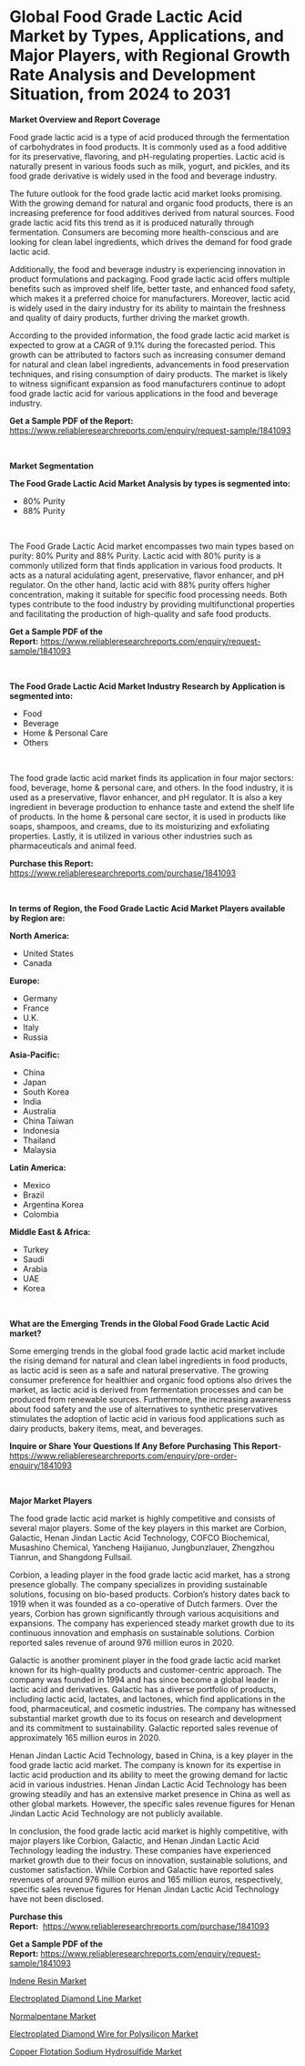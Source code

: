 <p><h1>Global Food Grade Lactic Acid Market by Types, Applications, and Major Players, with Regional Growth Rate Analysis and Development Situation, from 2024 to 2031</h1></p><p><strong>Market Overview and Report Coverage</strong></p>
<p><p>Food grade lactic acid is a type of acid produced through the fermentation of carbohydrates in food products. It is commonly used as a food additive for its preservative, flavoring, and pH-regulating properties. Lactic acid is naturally present in various foods such as milk, yogurt, and pickles, and its food grade derivative is widely used in the food and beverage industry.</p><p>The future outlook for the food grade lactic acid market looks promising. With the growing demand for natural and organic food products, there is an increasing preference for food additives derived from natural sources. Food grade lactic acid fits this trend as it is produced naturally through fermentation. Consumers are becoming more health-conscious and are looking for clean label ingredients, which drives the demand for food grade lactic acid.</p><p>Additionally, the food and beverage industry is experiencing innovation in product formulations and packaging. Food grade lactic acid offers multiple benefits such as improved shelf life, better taste, and enhanced food safety, which makes it a preferred choice for manufacturers. Moreover, lactic acid is widely used in the dairy industry for its ability to maintain the freshness and quality of dairy products, further driving the market growth.</p><p>According to the provided information, the food grade lactic acid market is expected to grow at a CAGR of 9.1% during the forecasted period. This growth can be attributed to factors such as increasing consumer demand for natural and clean label ingredients, advancements in food preservation techniques, and rising consumption of dairy products. The market is likely to witness significant expansion as food manufacturers continue to adopt food grade lactic acid for various applications in the food and beverage industry.</p></p>
<p><strong>Get a Sample PDF of the Report:</strong> <a href="https://www.reliableresearchreports.com/enquiry/request-sample/1841093">https://www.reliableresearchreports.com/enquiry/request-sample/1841093</a></p>
<p>&nbsp;</p>
<p><strong>Market Segmentation</strong></p>
<p><strong>The Food Grade Lactic Acid Market Analysis by types is segmented into:</strong></p>
<p><ul><li>80% Purity</li><li>88% Purity</li></ul></p>
<p>&nbsp;</p>
<p><p>The Food Grade Lactic Acid market encompasses two main types based on purity: 80% Purity and 88% Purity. Lactic acid with 80% purity is a commonly utilized form that finds application in various food products. It acts as a natural acidulating agent, preservative, flavor enhancer, and pH regulator. On the other hand, lactic acid with 88% purity offers higher concentration, making it suitable for specific food processing needs. Both types contribute to the food industry by providing multifunctional properties and facilitating the production of high-quality and safe food products.</p></p>
<p><strong>Get a Sample PDF of the Report:</strong>&nbsp;<a href="https://www.reliableresearchreports.com/enquiry/request-sample/1841093">https://www.reliableresearchreports.com/enquiry/request-sample/1841093</a></p>
<p>&nbsp;</p>
<p><strong>The Food Grade Lactic Acid Market Industry Research by Application is segmented into:</strong></p>
<p><ul><li>Food</li><li>Beverage</li><li>Home & Personal Care</li><li>Others</li></ul></p>
<p>&nbsp;</p>
<p><p>The food grade lactic acid market finds its application in four major sectors: food, beverage, home & personal care, and others. In the food industry, it is used as a preservative, flavor enhancer, and pH regulator. It is also a key ingredient in beverage production to enhance taste and extend the shelf life of products. In the home & personal care sector, it is used in products like soaps, shampoos, and creams, due to its moisturizing and exfoliating properties. Lastly, it is utilized in various other industries such as pharmaceuticals and animal feed.</p></p>
<p><strong>Purchase this Report:</strong>&nbsp; <a href="https://www.reliableresearchreports.com/purchase/1841093">https://www.reliableresearchreports.com/purchase/1841093</a></p>
<p>&nbsp;</p>
<p><strong>In terms of Region, the Food Grade Lactic Acid Market Players available by Region are:</strong></p>
<p>
    <p> <strong> North America: </strong>
        <ul>
            <li>United States</li>
            <li>Canada</li>
        </ul>
        </p> 
    <p> <strong> Europe: </strong>
        <ul>
            <li>Germany</li>
            <li>France</li>
            <li>U.K.</li>
            <li>Italy</li>
            <li>Russia</li>
        </ul>
        </p> 
    <p> <strong> Asia-Pacific: </strong>
        <ul>
            <li>China</li>
            <li>Japan</li>
            <li>South Korea</li>
            <li>India</li>
            <li>Australia</li>
            <li>China Taiwan</li>
            <li>Indonesia</li>
            <li>Thailand</li>
            <li>Malaysia</li>
        </ul>
        </p> 
    <p> <strong> Latin America: </strong>
        <ul>
            <li>Mexico</li>
            <li>Brazil</li>
            <li>Argentina Korea</li>
            <li>Colombia</li>
        </ul>
        </p> 
    <p> <strong> Middle East & Africa: </strong>
        <ul>
            <li>Turkey</li>
            <li>Saudi</li>
            <li>Arabia</li>
            <li>UAE</li>
            <li>Korea</li>
        </ul>
    </p>
    </p>
<p>&nbsp;</p>
<p><strong>What are the Emerging Trends in the Global Food Grade Lactic Acid market?</strong></p>
<p><p>Some emerging trends in the global food grade lactic acid market include the rising demand for natural and clean label ingredients in food products, as lactic acid is seen as a safe and natural preservative. The growing consumer preference for healthier and organic food options also drives the market, as lactic acid is derived from fermentation processes and can be produced from renewable sources. Furthermore, the increasing awareness about food safety and the use of alternatives to synthetic preservatives stimulates the adoption of lactic acid in various food applications such as dairy products, bakery items, meat, and beverages.</p></p>
<p><strong>Inquire or Share Your Questions If Any Before Purchasing This Report</strong>- <a href="https://www.reliableresearchreports.com/enquiry/pre-order-enquiry/1841093">https://www.reliableresearchreports.com/enquiry/pre-order-enquiry/1841093</a></p>
<p>&nbsp;</p>
<p><strong>Major Market Players</strong></p>
<p><p>The food grade lactic acid market is highly competitive and consists of several major players. Some of the key players in this market are Corbion, Galactic, Henan Jindan Lactic Acid Technology, COFCO Biochemical, Musashino Chemical, Yancheng Haijianuo, Jungbunzlauer, Zhengzhou Tianrun, and Shangdong Fullsail.</p><p>Corbion, a leading player in the food grade lactic acid market, has a strong presence globally. The company specializes in providing sustainable solutions, focusing on bio-based products. Corbion’s history dates back to 1919 when it was founded as a co-operative of Dutch farmers. Over the years, Corbion has grown significantly through various acquisitions and expansions. The company has experienced steady market growth due to its continuous innovation and emphasis on sustainable solutions. Corbion reported sales revenue of around 976 million euros in 2020.</p><p>Galactic is another prominent player in the food grade lactic acid market known for its high-quality products and customer-centric approach. The company was founded in 1994 and has since become a global leader in lactic acid and derivatives. Galactic has a diverse portfolio of products, including lactic acid, lactates, and lactones, which find applications in the food, pharmaceutical, and cosmetic industries. The company has witnessed substantial market growth due to its focus on research and development and its commitment to sustainability. Galactic reported sales revenue of approximately 165 million euros in 2020.</p><p>Henan Jindan Lactic Acid Technology, based in China, is a key player in the food grade lactic acid market. The company is known for its expertise in lactic acid production and its ability to meet the growing demand for lactic acid in various industries. Henan Jindan Lactic Acid Technology has been growing steadily and has an extensive market presence in China as well as other global markets. However, the specific sales revenue figures for Henan Jindan Lactic Acid Technology are not publicly available.</p><p>In conclusion, the food grade lactic acid market is highly competitive, with major players like Corbion, Galactic, and Henan Jindan Lactic Acid Technology leading the industry. These companies have experienced market growth due to their focus on innovation, sustainable solutions, and customer satisfaction. While Corbion and Galactic have reported sales revenues of around 976 million euros and 165 million euros, respectively, specific sales revenue figures for Henan Jindan Lactic Acid Technology have not been disclosed.</p></p>
<p><strong>Purchase this Report:</strong>&nbsp;&nbsp;<a href="https://www.reliableresearchreports.com/purchase/1841093">https://www.reliableresearchreports.com/purchase/1841093</a></p>
<p></p>
<p><strong>Get a Sample PDF of the Report:</strong>&nbsp;<a href="https://www.reliableresearchreports.com/enquiry/request-sample/1841093">https://www.reliableresearchreports.com/enquiry/request-sample/1841093</a></p>
<p><p><a href="https://github.com/RoccoManning/Market-Research-Report-List-2/blob/main/indene-resin-market.md">Indene Resin Market</a></p><p><a href="https://github.com/JameTravis/Market-Research-Report-List-2/blob/main/electroplated-diamond-line-market.md">Electroplated Diamond Line Market</a></p><p><a href="https://github.com/NorbertYates/Market-Research-Report-List-2/blob/main/normalpentane-market.md">Normalpentane Market</a></p><p><a href="https://github.com/RichRobinson5/Market-Research-Report-List-2/blob/main/electroplated-diamond-wire-for-polysilicon-market.md">Electroplated Diamond Wire for Polysilicon Market</a></p><p><a href="https://github.com/GroverBarry/Market-Research-Report-List-2/blob/main/copper-flotation-sodium-hydrosulfide-market.md">Copper Flotation Sodium Hydrosulfide Market</a></p></p>